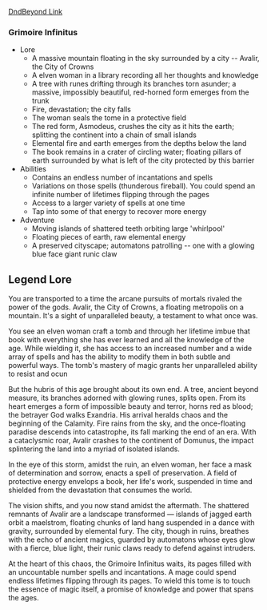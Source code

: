 
[DndBeyond Link](https://www.dndbeyond.com/magic-items/7771315-_grimoire-infinitus-rotld)

### Grimoire Infinitus

* Lore
	* A massive mountain floating in the sky surrounded by a city -- Avalir, the City of Crowns
	* A elven woman in a library recording all her thoughts and knowledge
	* A tree with runes drifting through its branches torn asunder; a massive, impossibly beautiful, red-horned form emerges from the trunk
	* Fire, devastation; the city falls
	* The woman seals the tome in a protective field
	* The red form, Asmodeus, crushes the city as it hits the earth; splitting the continent into a chain of small islands
	* Elemental fire and earth emerges from the depths below the land
	* The book remains in a crater of circling water; floating pillars of earth surrounded by what is left of the city protected by this barrier
* Abilities
	* Contains an endless number of incantations and spells
	* Variations on those spells (thunderous fireball). You could spend an infinite number of lifetimes flipping through the pages
	* Access to a larger variety of spells at one time
	* Tap into some of that energy to recover more energy
* Adventure
	* Moving islands of shattered teeth orbiting large 'whirlpool'
	* Floating pieces of earth, raw elemental energy
	* A preserved cityscape; automatons patrolling -- one with a glowing blue face giant runic claw

## Legend Lore

You are transported to a time the arcane pursuits of mortals rivaled the power of the gods. Avalir, the City of Crowns, a floating metropolis on a mountain. It's a sight of unparalleled beauty, a testament to what once was.

You see an elven woman craft a tomb and through her lifetime imbue that book with everything she has ever learned and all the knowledge of the age. While wielding it, she has access to an increased number and a wide array of spells and has the ability to modify them in both subtle and powerful ways. The tomb's mastery of magic grants her unparalleled ability to resist and ocun

But the hubris of this age brought about its own end. A tree, ancient beyond measure, its branches adorned with glowing runes, splits open. From its heart emerges a form of impossible beauty and terror, horns red as blood; the betrayer God walks Exandria. His arrival heralds chaos and the beginning of the Calamity. Fire rains from the sky, and the once-floating paradise descends into catastrophe, its fall marking the end of an era. With a cataclysmic roar, Avalir crashes to the continent of Domunus, the impact splintering the land into a myriad of isolated islands.

In the eye of this storm, amidst the ruin, an elven woman, her face a mask of determination and sorrow, enacts a spell of preservation. A field of protective energy envelops a book, her life's work, suspended in time and shielded from the devastation that consumes the world.

The vision shifts, and you now stand amidst the aftermath. The shattered remnants of Avalir are a landscape transformed — islands of jagged earth orbit a maelstrom, floating chunks of land hang suspended in a dance with gravity, surrounded by elemental fury. The city, though in ruins, breathes with the echo of ancient magics, guarded by automatons whose eyes glow with a fierce, blue light, their runic claws ready to defend against intruders.

At the heart of this chaos, the Grimoire Infinitus waits, its pages filled with an uncountable number spells and incantations. A mage could spend endless lifetimes flipping through its pages. To wield this tome is to touch the essence of magic itself, a promise of knowledge and power that spans the ages.